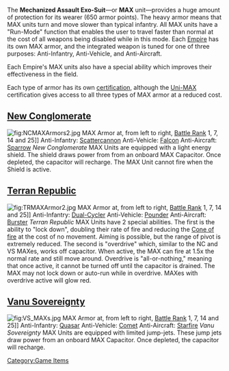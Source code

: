The **Mechanized Assault Exo-Suit**—or **MAX** unit—provides a huge
amount of protection for its wearer (650 armor points). The heavy armor
means that MAX units turn and move slower than typical infantry. All MAX
units have a "Run-Mode" function that enables the user to travel faster
than normal at the cost of all weapons being disabled while in this
mode. Each [Empire](Empire "wikilink") has its own MAX armor, and the
integrated weapon is tuned for one of three purposes: Anti-Infantry,
Anti-Vehicle, and Anti-Aircraft.

Each Empire's MAX units also have a special ability which improves their
effectiveness in the field.

Each type of armor has its own
[certification](certifications "wikilink"), although the
[Uni-MAX](Uni-MAX_(Certification) "wikilink") certification gives access
to all three types of MAX armor at a reduced cost.

## [New Conglomerate](New_Conglomerate "wikilink")

![](NCMAXArmors2.jpg "fig:NCMAXArmors2.jpg") MAX Armor at, from left to
right, [Battle Rank](Battle_Rank "wikilink") 1, 7, 14 and 25\]\]
Anti-Infantry: [Scattercannon](Scattercannon "wikilink")
Anti-Vehicle: [Falcon](Falcon "wikilink")
Anti-Aircraft: [Sparrow](Sparrow "wikilink")
*New Conglomerate* MAX Units are equipped with a light energy shield.
The shield draws power from from an onboard MAX Capacitor. Once
depleted, the capacitor will recharge. The MAX Unit cannot fire when the
Shield is active.

## [Terran Republic](Terran_Republic "wikilink")

![](TRMAXArmor2.jpg "fig:TRMAXArmor2.jpg") MAX Armor at, from left to
right, [Battle Rank](Battle_Rank "wikilink") 1, 7, 14 and 25\]\]
Anti-Infantry: [Dual-Cycler](Dual-Cycler "wikilink")
Anti-Vehicle: [Pounder](Pounder "wikilink")
Anti-Aircraft: [Burster](Burster "wikilink")
*Terran Republic* MAX Units have 2 special abilities. The first is the
ability to "lock down", doubling their rate of fire and reducing the
[Cone of fire](Cone_of_fire "wikilink") at the cost of no movement.
Aiming is possible, but the range of pivot is extremely reduced. The
second is "overdrive" which, similar to the NC and VS MAXes, works off
capacitor. When active, the MAX can fire at 1.5x the normal rate and
still move around. Overdrive is "all-or-nothing," meaning that once
active, it cannot be turned off until the capacitor is drained. The MAX
may not lock down or auto-run while in overdrive. MAXes with overdrive
active will glow red.

## [Vanu Sovereignty](Vanu_Sovereignty "wikilink")

![](VS_MAXs.jpg "fig:VS_MAXs.jpg") MAX Armor at, from left to right,
[Battle Rank](Battle_Rank "wikilink") 1, 7, 14 and 25\]\] Anti-Infantry:
[Quasar](Quasar "wikilink")
Anti-Vehicle: [Comet](Comet "wikilink")
Anti-Aircraft: [Starfire](Starfire "wikilink")
*Vanu Sovereignty* MAX Units are equipped with limited jump-jets. These
jump jets draw power from an onboard MAX Capacitor. Once depleted, the
capacitor will recharge.

[Category:Game Items](Category:Game_Items "wikilink")